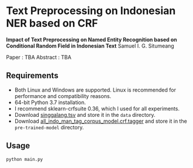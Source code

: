 # Text Preprocessing on Indonesian NER based on CRF
**Impact of Text Preprocessing on Named Entity Recognition based on Conditional Random Field in Indonesian Text**
Samuel I. G. Situmeang

Paper : TBA
Abstract : TBA

## Requirements
* Both Linux and Windows are supported. Linux is recommended for performance and compatibility reasons.
* 64-bit Python 3.7 installation.
* I recommend sklearn-crfsuite 0.36, which I used for all experiments.
* Download [singgalang.tsv](https://github.com/ialfina/ner-dataset-modified-dee/tree/master/singgalang) and store it in the `data` directory.
* Download [all_indo_man_tag_corpus_model.crf.tagger](https://drive.google.com/file/d/12yJ82GzjnqzrjX14Ob_p9qnPKtcSmqAx/view) and store it in the `pre-trained-model` directory.

## Usage
`python main.py`